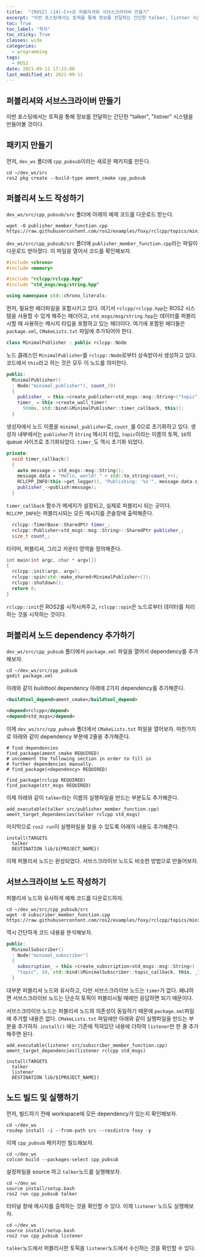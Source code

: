 ```yaml
---
title:  "[ROS2] (14)-C++로 퍼블리셔와 서브스크라이버 만들기"
excerpt: "이번 포스팅에서는 토픽을 통해 정보를 전달하는 간단한 talker, listner 시스템을 만들어볼 것이다."
toc: True
toc_label: "목차"
toc_sticky: True
classes: wide
categories:
  - programming
tags:
  - ROS2
date: 2021-09-11 17:23:00
last_modified_at: 2021-09-11
---
```


## 퍼블리셔와 서브스크라이버 만들기
이번 포스팅에서는 토픽을 통해 정보를 전달하는 간단한 "talker", "listner" 시스템을 만들어볼 것이다.

## 패키지 만들기
먼저, `dev_ws` 폴더에 `cpp_pubsub`이라는 새로운 패키지를 만든다.

```
cd ~/dev_ws/src
ros2 pkg create --build-type ament_cmake cpp_pubsub
```

## 퍼블리셔 노드 작성하기
`dev_ws/src/cpp_pubsub/src` 폴더에 아래의 예제 코드를 다운로드 받는다.

```
wget -O publisher_member_function.cpp https://raw.githubusercontent.com/ros2/examples/foxy/rclcpp/topics/minimal_publisher/member_function.cpp
```

`dev_ws/src/cpp_pubsub/src` 폴더에 `publisher_member_function.cpp`라는 파일이 다운로드 받아졌다. 이 파일을 열어서 코드를 확인해보자.

```cpp
#include <chrono>
#include <memory>

#include "rclcpp/rclcpp.hpp"
#include "std_msgs/msg/string.hpp"

using namespace std::chrono_literals;
```

먼저, 필요한 헤더파일을 포함시키고 있다. 여기서 `rclcpp/rclcpp.hpp`는 ROS2 시스템을 사용할 수 있게 해주는 헤더이고, `std_msgs/msg/string.hpp`는 데이터를 퍼블리시할 때 사용하는 메시지 타입을 포함하고 있는 헤더이다. 여기에 포함된 헤더들은 `package.xml`, `CMakeLists.txt` 파일에 추가되어야 한다.

```cpp
class MinimalPublisher : public rclcpp::Node
```

노드 클래스인 `MinimalPublisher`를 `rclcpp::Node`로부터 상속받아서 생성하고 있다. 코드에서 `this`라고 하는 것은 모두 이 노드를 의미한다.

```cpp
public:
  MinimalPublisher()
  : Node("minimal_publisher"), count_(0)
  {
    publisher_ = this->create_publisher<std_msgs::msg::String>("topic", 10);
    timer_ = this->create_wall_timer(
      500ms, std::bind(&MinimalPublisher::timer_callback, this));
  }
```

생성자에서 노드 이름을 `minimal_publisher`로, `count_`를 0으로 초기화하고 있다. 생성자 내부에서는 `publisher`가 `String` 메시지 타입, `topic`이라는 이름의 토픽, `10`의 queue 사이즈로 초기화되었다. `timer_`도 역시 초기화 되었다.

```cpp
private:
  void timer_callback()
  {
    auto message = std_msgs::msg::String();
    message.data = "Hello, world! " + std::to_string(count_++);
    RCLCPP_INFO(this->get_logger(), "Publishing: '%s'", message.data.c_str());
    publisher_->publish(message);
  }
```

`timer_callback` 함수가 메세지가 설정되고, 실제로 퍼블리시 되는 곳이다. `RCLCPP_INFO`는 퍼블리시되는 모든 메시지를 콘솔창에 출력해준다.

```cpp
  rclcpp::TimerBase::SharedPtr timer_;
  rclcpp::Publisher<std_msgs::msg::String>::SharedPtr publisher_;
  size_t count_;
```

타이머, 퍼블리셔, 그리고 카운터 영역을 정의해준다.

```cpp
int main(int argc, char * argv[])
{
  rclcpp::init(argc, argv);
  rclcpp::spin(std::make_shared<MinimalPublisher>());
  rclcpp::shutdown();
  return 0;
}
```

`rclcpp::init`은 ROS2를 시작시켜주고, `rclcpp::spin`은 노드로부터 데이터를 처리하는 것을 시작하는 것이다.

## 퍼블리셔 노드 dependency 추가하기
`dev_ws/src/cpp_pubsub` 폴더에서 `package.xml` 파일을 열어서 dependency를 추가해보자.

```
cd ~/dev_ws/src/cpp_pubsub
gedit package.xml
```

아래와 같이 buildtool dependency 아래에 2가지 dependency를 추가해준다.

```xml
<buildtool_depend>ament_cmake</buildtool_depend>
  
<depend>rclcpp</depend>
<depend>std_msgs</depend>
```

이제 `dev_ws/src/cpp_pubsub` 폴더에서 `CMakeLists.txt` 파일을 열어보자. 마찬가지로 아래와 같이 dependency 부분에 2줄을 추가해준다.

```
# find dependencies
find_package(ament_cmake REQUIRED)
# uncomment the following section in order to fill in
# further dependencies manually.
# find_package(<dependency> REQUIRED)

find_package(rclcpp REQUIRED)
find_package(str_msgs REQUIRED)
```

이제 아래와 같이 `talker`라는 이름의 실행파일을 만드는 부분도도 추가해준다.

```
add_executable(talker src/publisher_member_function.cpp)
ament_target_dependencies(talker rclcpp std_msgs)
```

마지막으로 `ros2 run`이 실행파일을 찾을 수 있도록 아래의 내용도 추가해준다.

```
install(TARGETS
  talker
  DESTINATION lib/${PROJECT_NAME})
```

이제 퍼블리셔 노드는 완성되었다. 서브스크라이브 노드도 비슷한 방법으로 만들어보자.

## 서브스크라이브 노드 작성하기
퍼블리셔 노드와 유사하게 예제 코드를 다운로드하자.

```
cd ~/dev_ws/src/cpp_pubsub/src
wget -O subscriber_member_function.cpp https://raw.githubusercontent.com/ros2/examples/foxy/rclcpp/topics/minimal_subscriber/member_function.cpp
```

역시 간단하게 코드 내용을 분석해보자.

```cpp
public:
  MinimalSubscriber()
  : Node("minimal_subscriber")
  {
    subscription_ = this->create_subscription<std_msgs::msg::String>(
    "topic", 10, std::bind(&MinimalSubscriber::topic_callback, this, _1));
  }
```
대부분 퍼블리셔 노드와 유사하고, 다만 서브스크라이브 노드는 `timer`가 없다. 왜냐하면 서브스크라이브 노드는 단순히 토픽이 퍼블리시될 때에만 응답하면 되기 때문이다.

서브스크라이브 노드는 퍼블리셔 노드와 의존성이 동일하기 때문에 `package.xml`파일에 추가할 내용은 없다. `CMakeLists.txt` 파일에만 아래와 같이 실행파일을 만드는 부분을 추가하자. `install()` 에는 기존에 적혀있던 내용에 더하여 `listener`만 한 줄 추가해주면 된다.

```
add_executable(listener src/subscriber_member_function.cpp)
ament_target_dependencies(listener rclcpp std_msgs)
```

```
install(TARGETS
  talker
  listener
  DESTINATION lib/${PROJECT_NAME})
```

## 노드 빌드 및 실행하기
먼저, 빌드하기 전에 workspace에 모든 dependency가 있는지 확인해보자.

```
cd ~/dev_ws
rosdep install -i --from-path src --rosdistro foxy -y
```

이제 `cpp_pubsub` 패키지만 빌드해보자.

```
cd ~/dev_ws
colcon build --packages-select cpp_pubsub
```

설정파일을 source 하고 `talker`노드를 실행해보자.

```
cd ~/dev_ws
source install/setup.bash
ros2 run cpp_pubsub talker
```

터미널 창에 메시지를 출력하는 것을 확인할 수 있다. 이제 `listener` 노드도 실행해보자.

```
cd ~/dev_ws
source install/setup.bash
ros2 run cpp_pubsub listener
```

`talker`노드에서 퍼블리시한 토픽을 `listener`노드에서 수신하는 것을 확인할 수 있다.